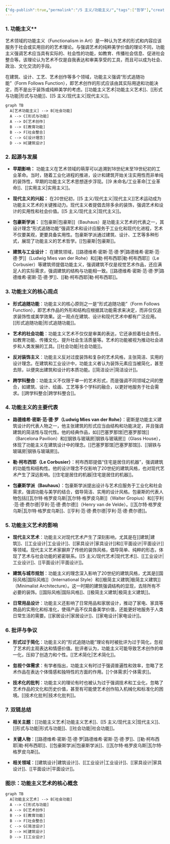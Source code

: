 ```yaml
---
{"dg-publish":true,"permalink":"/5 主义/功能主义/","tags":["哲学"],"created":"2025-09-19T21:41:23.553+08:00","updated":"2025-09-22T21:20:37.283+08:00"}
---
```


### 1. 功能主义**

艺术领域的功能主义（Functionalism in Art）是一种认为艺术的形式和内容应该服务于社会或实用目的的艺术理论。与强调艺术的纯粹美学价值的理论不同，功能主义强调艺术应当具有实际的、社会性的功能，如教育、传播社会信息、促进社会整合等。该理论认为艺术不仅是自我表达和审美享受的工具，而且可以成为社会、政治、文化交流的手段。

在建筑、设计、工艺、艺术创作等多个领域，功能主义强调“形式追随功能”（Form Follows Function），即艺术创作的形式应该由其实际用途和功能决定，而不是出于装饰或纯粹美学的考虑。[[功能主义艺术\|功能主义艺术]]、[[形式与功能\|形式与功能]]、[[5 主义/现代主义\|现代主义]]。

```mermaid
graph TB
  A[艺术功能主义] --> B[社会功能]
  A --> C[形式与功能]
  A --> D[艺术创作]
  B --> E[教育功能]
  B --> F[社会整合]
  C --> G[设计理念]
  D --> H[建筑设计]
```

### 2. **起源与发展**

- **早期影响：** 功能主义在艺术领域的萌芽可以追溯到18世纪末至19世纪初的工业革命。当时，随着工业化进程的推进，设计和建筑开始关注实用性而非单纯的装饰性，早期的功能主义艺术思想逐步浮现。[[9 未命名/工业革命\|工业革命]]、[[实用主义\|实用主义]]。
    
- **现代主义的兴起：** 在20世纪初，[[5 主义/现代主义\|现代主义]]艺术运动成为功能主义艺术的关键推动力。现代主义者提倡去除多余的装饰，强调艺术和设计的实用性和社会价值。[[5 主义/现代主义\|现代主义]]。
    
- **包豪斯学派：** [[包豪斯\|包豪斯]]（Bauhaus）是功能主义艺术的代表之一，其设计理念“形式追随功能”强调艺术和设计应服务于工业化和现代化进程，艺术不仅要美观，更要具备实用性。包豪斯学派通过建筑、设计、工艺等多种形式，展现了功能主义的艺术哲学。[[包豪斯\|包豪斯]]。
    
- **建筑与工业设计：** 在建筑领域，[[路德维希·密斯·范·德·罗\|路德维希·密斯·范·德·罗]]（Ludwig Mies van der Rohe）和[[勒·柯布西耶\|勒·柯布西耶]]（Le Corbusier）等建筑师提倡功能主义，强调建筑不仅是视觉艺术作品，还应满足人的实际需求，强调建筑的结构与功能相一致。[[路德维希·密斯·范·德·罗\|路德维希·密斯·范·德·罗]]、[[勒·柯布西耶\|勒·柯布西耶]]。
    

### 3. **功能主义的核心观点**

- **形式追随功能**：功能主义的核心原则之一是“形式追随功能”（Form Follows Function），即艺术作品的外形和结构应根据其功能需求来决定，而非仅仅追求装饰性或美学效果。这一观点在建筑、设计和现代艺术中都有广泛应用。[[形式追随功能\|形式追随功能]]。
    
- **艺术的社会功能**：功能主义艺术不仅仅是审美的表达，它还承担着社会责任，如教育功能、传播文化、提升社会生活质量等。艺术的功能被视为推动社会进步和人类发展的工具。[[社会功能\|社会功能]]。
    
- **反对装饰主义**：功能主义反对过度装饰和复杂的艺术风格，主张简洁、实用的设计理念。在建筑和工业设计中，功能主义者认为装饰元素应当被简化，甚至去除，以便突出建筑和设计的本质功能。[[简洁设计\|简洁设计]]。
    
- **跨学科整合**：功能主义不仅限于单一的艺术形式，而是强调不同领域之间的整合，如建筑、设计、绘画、工艺等多个学科的融合，以更好地服务于社会需求。[[跨学科整合\|跨学科整合]]。
    

### 4. **功能主义的主要代表**

- **路德维希·密斯·范·德·罗（Ludwig Mies van der Rohe）**：密斯是功能主义建筑设计的代表人物之一，他主张建筑的形式应当由结构和功能决定，并且强调建筑的简洁性与现代性。他的经典作品，如[[巴塞罗那馆\|巴塞罗那馆]]（Barcelona Pavilion）和[[钢铁与玻璃房\|钢铁与玻璃房]]（Glass House），体现了功能主义在建筑设计中的理念。[[巴塞罗那馆\|巴塞罗那馆]]、[[钢铁与玻璃房\|钢铁与玻璃房]]。
    
- **勒·柯布西耶（Le Corbusier）**：柯布西耶提倡“住宅是居住的机器”，强调建筑的功能性和结构性。他的设计理念不仅影响了20世纪的建筑风格，也对现代艺术产生了深远影响。[[住宅是居住的机器\|住宅是居住的机器]]。
    
- **包豪斯学派（Bauhaus）**：包豪斯学派提出设计与艺术应服务于工业化和社会需求，强调功能与美学的结合，倡导简洁、实用的设计风格。包豪斯的代表人物包括[[瓦尔特·格罗皮乌斯\|瓦尔特·格罗皮乌斯]]（Walter Gropius）和[[亨利·范·德·费尔德\|亨利·范·德·费尔德]]（Henry van de Velde）。[[瓦尔特·格罗皮乌斯\|瓦尔特·格罗皮乌斯]]、[[亨利·范·德·费尔德\|亨利·范·德·费尔德]]。
    

### 5. **功能主义艺术的影响**

- **现代主义艺术**：功能主义对现代艺术产生了深刻影响，尤其是在[[建筑\|建筑]]、[[工业设计\|工业设计]]、[[家具设计\|家具设计]]和[[平面设计\|平面设计]]等领域。现代主义艺术家摒弃了传统的装饰风格，倡导简单、纯粹的形态，体现了艺术与社会功能的紧密联系。[[5 主义/现代艺术\|现代艺术]]、[[工业设计\|工业设计]]、[[平面设计\|平面设计]]。
    
- **建筑与城市规划**：功能主义的理念深入影响了20世纪的建筑风格，尤其是[[国际风格\|国际风格]]（International Style）和[[极简主义建筑\|极简主义建筑]]（Minimalist Architecture）。这一时期的建筑强调结构的显现，去除所有不必要的装饰。[[国际风格\|国际风格]]、[[极简主义建筑\|极简主义建筑]]。
    
- **日常用品设计**：功能主义还影响了日常用品和家居设计，推动了家电、家具等商品的实用化和标准化，使得产品不仅具备美学价值，还能更好地服务于人类日常生活的需要。[[家居设计\|家居设计]]、[[家电设计\|家电设计]]。
    

### 6. **批评与争议**

- **形式过于简化**：功能主义的“形式追随功能”理论有时被批评为过于简化，忽视了艺术的主观表达和情感价值。批评者认为，功能主义可能导致艺术创作的单一化，压抑了创造力和个性。[[艺术简化\|艺术简化]]。
    
- **忽视个体需求**：有学者指出，功能主义有时过于强调普遍性和效率，忽略了艺术作品在表达个体情感和独特性的方面的作用。[[个体需求\|个体需求]]。
    
- **技术化的批判**：功能主义的理论有时也被认为过于强调技术和工业化，忽略了艺术作品的文化和历史价值，甚至有可能使艺术创作陷入机械化和标准化的困境。[[技术化批判\|技术化批判]]。
    

### 7. **双链总结**

- **相关主题**：[[功能主义艺术\|功能主义艺术]]、[[5 主义/现代主义\|现代主义]]、[[形式与功能\|形式与功能]]、[[社会功能\|社会功能]]。
    
- **关键人物**：[[路德维希·密斯·范·德·罗\|路德维希·密斯·范·德·罗]]、[[勒·柯布西耶\|勒·柯布西耶]]、[[包豪斯学派\|包豪斯学派]]、[[瓦尔特·格罗皮乌斯\|瓦尔特·格罗皮乌斯]]。
    
- **相关领域**：[[建筑设计\|建筑设计]]、[[工业设计\|工业设计]]、[[家具设计\|家具设计]]、[[平面设计\|平面设计]]。
    

### 图示：功能主义艺术的核心概念

```mermaid
graph TB
  A[功能主义艺术] --> B[社会功能]
  A --> C[形式与功能]
  A --> D[艺术创作]
  B --> E[教育功能]
  B --> F[社会整合]
  C --> G[简洁设计]
  D --> H[建筑设计]
  D --> I[工业设计]
```
